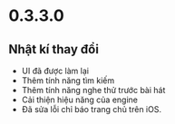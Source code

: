 # 0.3.3.0

## Nhật kí thay đổi

- UI đã được làm lại
- Thêm tính năng tìm kiếm
- Thêm tính năng nghe thử trước bài hát
- Cải thiện hiệu năng của engine
- Đã sửa lỗi chỉ báo trang chủ trên iOS.
